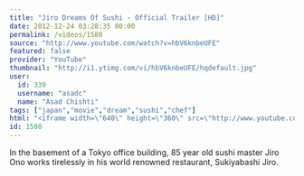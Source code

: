 ```yaml
---
title: "Jiro Dreams Of Sushi - Official Trailer [HD]"
date: 2012-12-24 03:28:35 00:00
permalink: /videos/1580
source: "http://www.youtube.com/watch?v=hbV6knbeUFE"
featured: false
provider: "YouTube"
thumbnail: "http://i1.ytimg.com/vi/hbV6knbeUFE/hqdefault.jpg"
user:
  id: 339
  username: "asadc"
  name: "Asad Chishti"
tags: ["japan","movie","dream","sushi","chef"]
html: "<iframe width=\"640\" height=\"360\" src=\"http://www.youtube.com/embed/hbV6knbeUFE?wmode=transparent&feature=oembed\" frameborder=\"0\" allowfullscreen></iframe>"
id: 1580
---
```


In the basement of a Tokyo office building, 85 year old sushi master Jiro Ono works tirelessly in his world renowned restaurant, Sukiyabashi Jiro.